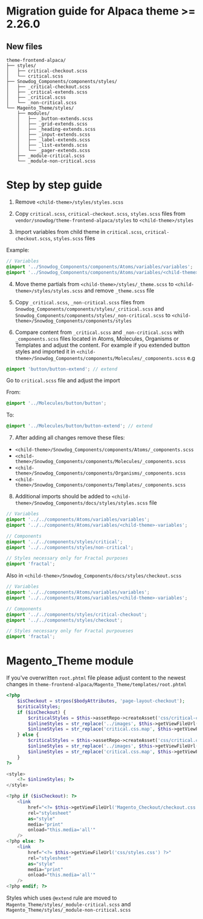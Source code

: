 # Migration guide for Alpaca theme >= 2.26.0

## New files
```
theme-frontend-alpaca/
├── styles/
│   ├── critical-checkout.scss
│   └── critical.scss
├── Snowdog_Components/components/styles/
│   ├── _critical-checkout.scss
│   ├── _critical-extends.scss
│   ├── _critical.scss
│   └── _non-critical.scss
└── Magento_Theme/styles/
    ├── modules/
    │   ├── _button-extends.scss
    │   ├── _grid-extends.scss
    │   ├── _heading-extends.scss
    │   ├── _input-extends.scss
    │   ├── _label-extends.scss
    │   ├── _list-extends.scss
    │   └── _pager-extends.scss
    ├── _module-critical.scss
    └── _module-non-critical.scss
```

# Step by step guide

1. Remove `<child-theme>/styles/styles.scss`

2. Copy `critical.scss`, `critical-checkout.scss`, `styles.scss` files from `vendor/snowdog/theme-frontend-alpaca/styles` to `<child-theme>/styles`

3. Import variables from child theme in `critical.scss`, `critical-checkout.scss`, `styles.scss` files

Example:

```scss
// Variables
@import '../Snowdog_Components/components/Atoms/variables/variables';
@import '../Snowdog_Components/components/Atoms/variables/<child-theme>';
```

4. Move theme partials from `<child-theme>/styles/_theme.scss` to `<child-theme>/styles/styles.scss` and remove `_theme.scss` file


5. Copy `_critical.scss`, `_non-critical.scss` files from `Snowdog_Components/components/styles/_critical.scss` and `Snowdog_Components/components/styles/_non-critical.scss` to `<child-theme>/Snowdog_Components/components/styles`

6. Compare content from `_critical.scss` and `_non-critical.scss` with `_components.scss` files located in Atoms, Molecules, Organisms or Templates and adjust the content. For example if you extended button styles and imported it in `<child-theme>/Snowdog_Components/components/Molecules/_components.scss` e.g
```scss
@import 'button/button-extend'; // extend
```

Go to `critical.scss` file and adjust the import

From:
```scss
@import '../Molecules/button/button';
```
To:
```scss
@import '../Molecules/button/button-extend'; // extend
```

7. After adding all changes remove these files:
- `<child-theme>/Snowdog_Components/components/Atoms/_components.scss`
- `<child-theme>/Snowdog_Components/components/Molecules/_components.scss`
- `<child-theme>/Snowdog_Components/components/Organisms/_components.scss`
- `<child-theme>/Snowdog_Components/components/Templates/_components.scss`

8. Additional imports should be added to `<child-theme>/Snowdog_Components/docs/styles/styles.scss` file

```scss
// Variables
@import '../../components/Atoms/variables/variables';
@import '../../components/Atoms/variables/<child-theme>-variables';

// Components
@import '../../components/styles/critical';
@import '../../components/styles/non-critical';

// Styles necessary only for Fractal purposes
@import 'fractal';
```

Also in `<child-theme>/Snowdog_Components/docs/styles/checkout.scss`

```scss
// Variables
@import '../../components/Atoms/variables/variables';
@import '../../components/Atoms/variables/<child-theme>-variables';

// Components
@import '../../components/styles/critical-checkout';
@import '../../components/styles/checkout';

// Styles necessary only for Fractal purpoueses
@import 'fractal';
```

# Magento_Theme module
If you've overwritten `root.phtml` file please adjust content to the newest changes in `theme-frontend-alpaca/Magento_Theme/templates/root.phtml`

```php
<?php
    $isCheckout = strpos($bodyAttributes, 'page-layout-checkout');
    $criticalStyles;
    if ($isCheckout) {
        $criticalStyles = $this->assetRepo->createAsset('css/critical-checkout.css')->getContent();
        $inlineStyles = str_replace('../images', $this->getViewFileUrl('images'), $criticalStyles);
        $inlineStyles = str_replace('critical.css.map', $this->getViewFileUrl('css/critical-checkout.css.map'), $inlineStyles);
    } else {
        $criticalStyles = $this->assetRepo->createAsset('css/critical.css')->getContent();
        $inlineStyles = str_replace('../images', $this->getViewFileUrl('images'), $criticalStyles);
        $inlineStyles = str_replace('critical.css.map', $this->getViewFileUrl('css/critical.css.map'), $inlineStyles);
    }
?>

<style>
    <?= $inlineStyles; ?>
</style>

<?php if ($isCheckout): ?>
    <link
        href="<?= $this->getViewFileUrl('Magento_Checkout/checkout.css') ?>"
        rel="stylesheet"
        as="style"
        media="print"
        onload="this.media='all'"
    />
<?php else: ?>
    <link
        href="<?= $this->getViewFileUrl('css/styles.css') ?>"
        rel="stylesheet"
        as="style"
        media="print"
        onload="this.media='all'"
    />
<?php endif; ?>
```

Styles which uses `@extend` rule are moved to `Magento_Theme/styles/_module-critical.scss` and `Magento_Theme/styles/_module-non-critical.scss`
